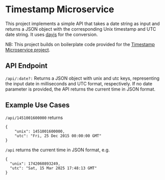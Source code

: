 # Timestamp Microservice

This project implements a simple API that takes a date string as input and returns a JSON object with the corresponding Unix timestamp and UTC date string. It uses [dayjs](https://day.js.org/en) for the conversion.

NB: This project builds on boilerplate code provided for the [Timestamp Microservice project](https://www.freecodecamp.org/learn/apis-and-microservices/apis-and-microservices-projects/timestamp-microservice).

## API Endpoint

`/api/:date?:` Returns a JSON object with unix and utc keys, representing the input date in milliseconds and UTC format, respectively.
If no date parameter is provided, the API returns the current time in JSON format.

## Example Use Cases

`/api/1451001600000` returns
```
{ 
    "unix": 1451001600000,
    "utc": "Fri, 25 Dec 2015 00:00:00 GMT"
}
``` 

`/api` returns the current time in JSON format, e.g.

```
{
  "unix": 1742060893249,
  "utc": "Sat, 15 Mar 2025 17:48:13 GMT"
}
```
